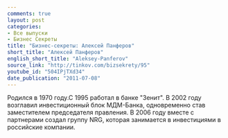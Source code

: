 ```yaml
---
comments: true
layout: post
categories:
- Все выпуски
- Бизнес Секреты
title: "Бизнес-секреты: Алексей Панферов"
short_title: "Алексей Панферов"
english_short_title: "Aleksey-Panferov"
source_link: "http://tinkov.com/bizsekrety/95"
youtube_id: "504IPjTXd34"
date_publication: "2011-07-08"
---
```

Родился в 1970 году.С 1995 работал в банке "Зенит". В 2002 году возглавил инвестиционный блок МДМ-Банка, одновременно став заместителем председателя правления. В 2006 году вместе с партнерами создал группу NRG, которая занимается в инвестициями в российские компании.
